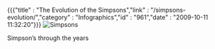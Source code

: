 {{{"title" : "The Evolution of the Simpsons","link" : "/simpsons-evolution/","category" : "Infographics","id" : "961","date" : "2009-10-11 11:32:20"}}}
![Simpsons](http://imgur.com/NkrwA.gif)

Simpson&#8217;s through the years